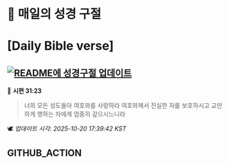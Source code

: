 # 🙏 매일의 성경 구절
# [Daily Bible verse]
## [![README에 성경구절 업데이트](https://github.com/DONGSUKA/first_test/actions/workflows/update-readme-bible.yml/badge.svg)](https://github.com/DONGSUKA/first_test/actions/workflows/update-readme-bible.yml)
<!-- START_BIBLE_VERSE -->
📖 **시편 31:23**
> 너희 모든 성도들아 여호와를 사랑하라 여호와께서 진실한 자를 보호하시고 교만하게 행하는 자에게 엄중히 갚으시느니라

🕊️ _업데이트 시각: 2025-10-20 17:39:42 KST_
  <!-- END_BIBLE_VERSE -->
## GITHUB_ACTION
